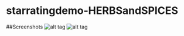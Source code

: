 # starratingdemo-HERBSandSPICES
##Screenshots
![alt tag](https://github.com/DeLaSalleUniversity-Manila/starratingdemo-HERBSandSPICES/blob/master/device-2015-12-07-205308.png)
![alt tag](https://github.com/DeLaSalleUniversity-Manila/starratingdemo-HERBSandSPICES/blob/master/device-2015-12-07-205319.png)
